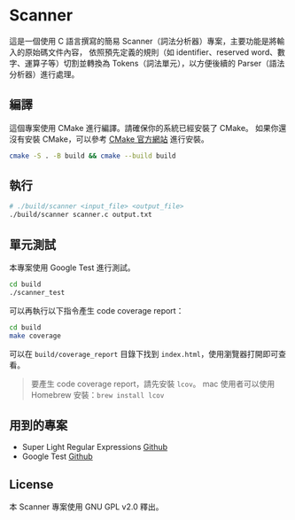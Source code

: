 # Scanner

這是一個使用 C 語言撰寫的簡易 Scanner（詞法分析器）專案，主要功能是將輸入的原始碼文件內容，
依照預先定義的規則（如 identifier、reserved word、數字、運算子等）切割並轉換為 Tokens（詞法單元），以方便後續的 Parser（語法分析器）進行處理。

## 編譯

這個專案使用 CMake 進行編譯。請確保你的系統已經安裝了 CMake。
如果你還沒有安裝 CMake，可以參考 [CMake 官方網站](https://cmake.org/download/) 進行安裝。

```bash
cmake -S . -B build && cmake --build build
```

## 執行

```bash
# ./build/scanner <input_file> <output_file>
./build/scanner scanner.c output.txt
```

## 單元測試

本專案使用 Google Test 進行測試。

```bash
cd build
./scanner_test
```

可以再執行以下指令產生 code coverage report：

```bash
cd build
make coverage
```

可以在 `build/coverage_report` 目錄下找到 `index.html`，使用瀏覽器打開即可查看。

> 要產生 code coverage report，請先安裝 `lcov`。
> mac 使用者可以使用 Homebrew 安裝：`brew install lcov`

## 用到的專案

- Super Light Regular Expressions [Github](https://github.com/aquefir/slre)
- Google Test [Github](https://github.com/google/googletest)

## License

本 Scanner 專案使用 GNU GPL v2.0 釋出。
